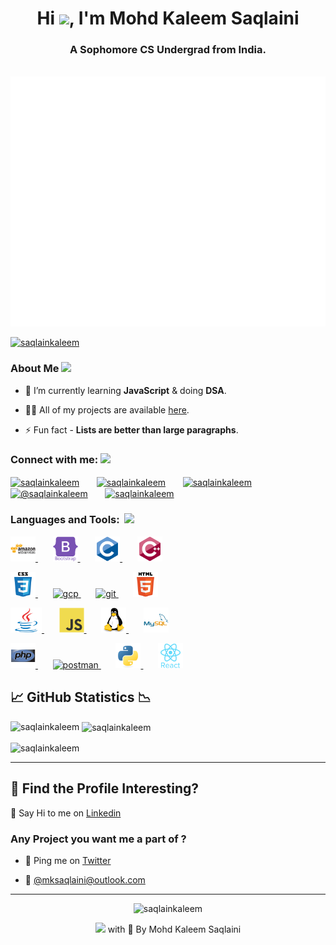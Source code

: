 <h1 align="center">Hi <img src = "https://raw.githubusercontent.com/MartinHeinz/MartinHeinz/master/wave.gif" width = 50px>, I'm Mohd Kaleem Saqlaini</h1>
<h3 align="center">A Sophomore CS Undergrad from India.</h3>
<div align="center">
	<br>
	<a href="https://github.com/saqlainkaleem">
		<img src="header.svg" width="800" height="400" alt="Saqlain Kaleem">
	</a>
	<br>
</div>



<p align="left"> <a href="https://twitter.com/saqlainkaleem" target="blank"><img src="https://img.shields.io/twitter/follow/saqlainkaleem?logo=twitter&style=for-the-badge" alt="saqlainkaleem" /></a> </p>

<h3> About Me <img src = "https://media0.giphy.com/media/KDDpcKigbfFpnejZs6/giphy.gif?cid=ecf05e47oy6f4zjs8g1qoiystc56cu7r9tb8a1fe76e05oty&rid=giphy.gif" width = 100px></h3>


- 🌱 I’m currently learning **JavaScript** & doing **DSA**.

- 👨‍💻 All of my projects are available [here](https://saqlainkaleem.tech).

- ⚡ Fun fact - **Lists are better than large paragraphs**.


<!-- ### Blogs posts -->
<!-- BLOG-POST-LIST:START -->
<!-- BLOG-POST-LIST:END -->

<h3 align="left">Connect with me: <img src='https://raw.githubusercontent.com/ShahriarShafin/ShahriarShafin/main/Assets/handshake.gif' width="100px"></h3>
<p align="left">
<a href="https://twitter.com/saqlainkaleem" target="blank"><img align="center" src="https://raw.githubusercontent.com/rahuldkjain/github-profile-readme-generator/master/src/images/icons/Social/twitter.svg" alt="saqlainkaleem" height="30" width="40" /></a>
&nbsp;&nbsp;&nbsp;&nbsp;&nbsp;
<a href="https://linkedin.com/in/saqlainkaleem" target="blank"><img align="center" src="https://raw.githubusercontent.com/rahuldkjain/github-profile-readme-generator/master/src/images/icons/Social/linked-in-alt.svg" alt="saqlainkaleem" height="30" width="40" /></a>
&nbsp;&nbsp;&nbsp;&nbsp;&nbsp;
<a href="https://codesandbox.io/saqlainkaleem" target="blank"><img align="center" src="https://cdn.jsdelivr.net/npm/simple-icons@3.0.1/icons/codesandbox.svg" alt="saqlainkaleem" height="30" width="40" /></a>
&nbsp;&nbsp;&nbsp;&nbsp;&nbsp;
<a href="https://medium.com/@saqlainkaleem" target="blank"><img align="center" src="https://raw.githubusercontent.com/rahuldkjain/github-profile-readme-generator/master/src/images/icons/Social/medium.svg" alt="@saqlainkaleem" height="30" width="40" /></a>
&nbsp;&nbsp;&nbsp;&nbsp;&nbsp;
<a href="https://www.hackerrank.com/saqlainkaleem" target="blank"><img align="center" src="https://raw.githubusercontent.com/rahuldkjain/github-profile-readme-generator/master/src/images/icons/Social/hackerrank.svg" alt="saqlainkaleem" height="30" width="40" /></a>
</p>


<h3 align="left">Languages and Tools:&nbsp;  <img src = "https://media2.giphy.com/media/QssGEmpkyEOhBCb7e1/giphy.gif?cid=ecf05e47a0n3gi1bfqntqmob8g9aid1oyj2wr3ds3mg700bl&rid=giphy.gif" width = 32px></h3>
<p align="left"> 
<a href="https://aws.amazon.com" target="_blank"> 
<img src="https://raw.githubusercontent.com/devicons/devicon/master/icons/amazonwebservices/amazonwebservices-original-wordmark.svg" alt="aws" width="40" height="40"/> </a> 
&nbsp;&nbsp;&nbsp;&nbsp;&nbsp;
<a href="https://getbootstrap.com" target="_blank"> <img src="https://raw.githubusercontent.com/devicons/devicon/master/icons/bootstrap/bootstrap-plain-wordmark.svg" alt="bootstrap" width="40" height="40"/> </a> 
&nbsp;&nbsp;&nbsp;&nbsp;&nbsp;
<a href="https://www.cprogramming.com/" target="_blank"> <img src="https://raw.githubusercontent.com/devicons/devicon/master/icons/c/c-original.svg" alt="c" width="40" height="40"/> </a> 
&nbsp;&nbsp;&nbsp;&nbsp;&nbsp;
<a href="https://www.w3schools.com/cpp/" target="_blank"> <img src="https://raw.githubusercontent.com/devicons/devicon/master/icons/cplusplus/cplusplus-original.svg" alt="cplusplus" width="40" height="40"/> </a> 
 
<a href="https://www.w3schools.com/css/" target="_blank"> <img src="https://raw.githubusercontent.com/devicons/devicon/master/icons/css3/css3-original-wordmark.svg" alt="css3" width="40" height="40"/> </a> 
&nbsp;&nbsp;&nbsp;&nbsp;&nbsp;
<a href="https://cloud.google.com" target="_blank"> <img src="https://www.vectorlogo.zone/logos/google_cloud/google_cloud-icon.svg" alt="gcp" width="40" height="40"/> </a> 
&nbsp;&nbsp;&nbsp;&nbsp;&nbsp;
<a href="https://git-scm.com/" target="_blank"> <img src="https://www.vectorlogo.zone/logos/git-scm/git-scm-icon.svg" alt="git" width="40" height="40"/> </a> 
&nbsp;&nbsp;&nbsp;&nbsp;&nbsp;
<a href="https://www.w3.org/html/" target="_blank"> <img src="https://raw.githubusercontent.com/devicons/devicon/master/icons/html5/html5-original-wordmark.svg" alt="html5" width="40" height="40"/> </a> 
 
<a href="https://www.java.com" target="_blank"> <img src="https://raw.githubusercontent.com/devicons/devicon/master/icons/java/java-original.svg" alt="java" width="50" height="40"/> </a> 
&nbsp;&nbsp;&nbsp;&nbsp;&nbsp;
<a href="https://developer.mozilla.org/en-US/docs/Web/JavaScript" target="_blank"> <img src="https://raw.githubusercontent.com/devicons/devicon/master/icons/javascript/javascript-original.svg" alt="javascript" width="40" height="40"/> </a> 
&nbsp;&nbsp;&nbsp;&nbsp;&nbsp;
<a href="https://www.linux.org/" target="_blank"> <img src="https://raw.githubusercontent.com/devicons/devicon/master/icons/linux/linux-original.svg" alt="linux" width="40" height="40"/> </a> 
&nbsp;&nbsp;&nbsp;&nbsp;&nbsp;
<a href="https://www.mysql.com/" target="_blank"> <img src="https://raw.githubusercontent.com/devicons/devicon/master/icons/mysql/mysql-original-wordmark.svg" alt="mysql" width="40" height="40"/> </a> 
 
<a href="https://www.php.net" target="_blank"> <img src="https://raw.githubusercontent.com/devicons/devicon/master/icons/php/php-original.svg" alt="php" width="40" height="40"/> </a> 
 &nbsp;&nbsp;&nbsp;&nbsp;&nbsp;
<a href="https://postman.com" target="_blank"> <img src="https://www.vectorlogo.zone/logos/getpostman/getpostman-icon.svg" alt="postman" width="40" height="40"/> </a> 
&nbsp;&nbsp;&nbsp;&nbsp;&nbsp;
<a href="https://www.python.org" target="_blank"> <img src="https://raw.githubusercontent.com/devicons/devicon/master/icons/python/python-original.svg" alt="python" width="40" height="40"/> </a> 
&nbsp;&nbsp;&nbsp;&nbsp;&nbsp;
<a href="https://reactjs.org/" target="_blank"> <img src="https://raw.githubusercontent.com/devicons/devicon/master/icons/react/react-original-wordmark.svg" alt="react" width="40" height="40"/> 
</a> </p>

<h2>📈 GitHub Statistics 📉</h2>

<p><img align="left" src="https://github-readme-stats.vercel.app/api/top-langs?username=saqlainkaleem&show_icons=true&locale=en&layout=compact" alt="saqlainkaleem" /></p>


<p>&nbsp;<img align="center" src="https://github-readme-stats.vercel.app/api?username=saqlainkaleem&show_icons=true&locale=en" alt="saqlainkaleem" /></p>


<p><img align="center" src="https://github-readme-streak-stats.herokuapp.com/?user=saqlainkaleem&" alt="saqlainkaleem" /></p>

<hr>


<h2>🎯 Find the Profile Interesting?</h2>

 💬 Say Hi to me on [Linkedin](https://www.linkedin.com/in/saqlainkaleem)

<h3>Any Project you want me a part of ?</h3>

- 👀 Ping me on  [Twitter](https://www.twitter.com/saqlainkaleem)

- 💌 <a href="mailto: mksaqlaini@outlook.com">@mksaqlaini@outlook.com</a> 

<hr>
<p align="center"> <img src="https://komarev.com/ghpvc/?username=saqlainkaleem&label=Profile%20views&color=0e75b6&style=flat" alt="saqlainkaleem" /> </p>
<p align="center"> <img src = "https://media2.giphy.com/media/QssGEmpkyEOhBCb7e1/giphy.gif?cid=ecf05e47a0n3gi1bfqntqmob8g9aid1oyj2wr3ds3mg700bl&rid=giphy.gif" width = 25px> with 🧡 By Mohd Kaleem Saqlaini</p> 
